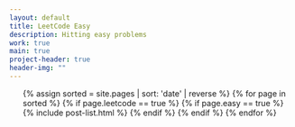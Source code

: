 ```yaml
---
layout: default
title: LeetCode Easy
description: Hitting easy problems
work: true
main: true
project-header: true
header-img: ""
---
```



<ul class="catalogue">
{% assign sorted = site.pages | sort: 'date' | reverse %}
{% for page in sorted %}
{% if page.leetcode == true %}
{% if page.easy == true %}
{% include post-list.html %}
{% endif %}
{% endif %}
{% endfor %}
</ul>
